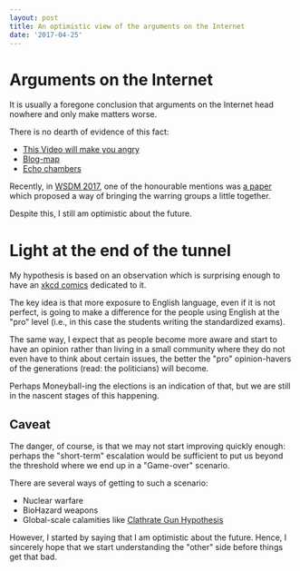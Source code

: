 ```yaml
---
layout: post
title: An optimistic view of the arguments on the Internet
date: '2017-04-25'
---
```


# Arguments on the Internet

It is usually a foregone conclusion that arguments on the Internet head nowhere and only make matters worse.

There is no dearth of evidence of this fact:

 - [This Video will make you angry](https://www.youtube.com/watch?v=rE3j_RHkqJc)
 - [Blog-map](www.invalid)
 - [Echo chambers](www.invalid)

Recently, in [WSDM 2017](http://www.wsdm-conference.org/2017/), one of the honourable mentions was [a paper](https://gvrkiran.github.io/balancingViews/) which proposed a way of bringing the warring groups a little together.

Despite this, I still am optimistic about the future.

# Light at the end of the tunnel

My hypothesis is based on an observation which is surprising enough to have an [xkcd comics](www.invalid) dedicated to it.

The key idea is that more exposure to English language, even if it is not perfect, is going to make a difference for the people using English at the "pro" level (i.e., in this case the students writing the standardized exams).

The same way, I expect that as people become more aware and start to have an opinion rather than living in a small community where they do not even have to think about certain issues, the better the "pro" opinion-havers of the generations (read: the politicians) will become.

Perhaps Moneyball-ing the elections is an indication of that, but we are still in the nascent stages of this happening.

## Caveat


The danger, of course, is that we may not start improving quickly enough: perhaps the "short-term" escalation would be sufficient to put us beyond the threshold where we end up in a "Game-over" scenario.

There are several ways of getting to such a scenario:

  - Nuclear warfare
  - BioHazard weapons
  - Global-scale calamities like [Clathrate Gun Hypothesis](https://en.wikipedia.org/wiki/Clathrate_gun_hypothesis)

However, I started by saying that I am optimistic about the future. Hence, I sincerely hope that we start understanding the "other" side before things get that bad.


